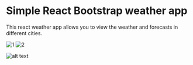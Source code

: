 # Simple React Bootstrap weather app

This react weather app allows you to view the weather and forecasts in different cities.

<image src="image.png" alt="1">

<image src="image-1.png" alt="2">

![alt text](Weather.gif)